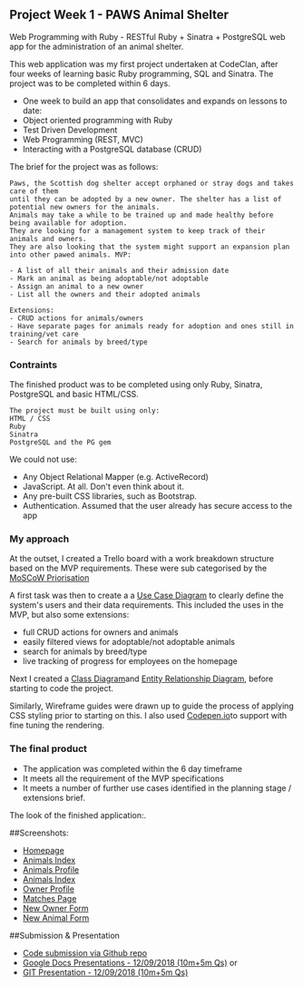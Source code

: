 ## Project Week 1 - PAWS Animal Shelter

Web Programming with Ruby - RESTful Ruby + Sinatra + PostgreSQL web app for the administration of an animal shelter.

This web application was my first project undertaken at CodeClan, after four weeks of learning basic Ruby programming, SQL and Sinatra. The project was to be completed within 6 days.

- One week to build an app that consolidates and expands on lessons to date:
- Object oriented programming with Ruby
- Test Driven Development
- Web Programming (REST, MVC)
- Interacting with a PostgreSQL database (CRUD)

The brief for the project was as follows:

```
Paws, the Scottish dog shelter accept orphaned or stray dogs and takes care of them 
until they can be adopted by a new owner. The shelter has a list of potential new owners for the animals. 
Animals may take a while to be trained up and made healthy before being available for adoption. 
They are looking for a management system to keep track of their animals and owners. 
They are also looking that the system might support an expansion plan into other pawed animals. MVP:

- A list of all their animals and their admission date
- Mark an animal as being adoptable/not adoptable
- Assign an animal to a new owner
- List all the owners and their adopted animals

Extensions:
- CRUD actions for animals/owners
- Have separate pages for animals ready for adoption and ones still in training/vet care
- Search for animals by breed/type
```

### Contraints

The finished product was to be completed using only Ruby, Sinatra, PostgreSQL and basic HTML/CSS.

```
The project must be built using only:
HTML / CSS
Ruby
Sinatra
PostgreSQL and the PG gem
```
We could not use:
- Any Object Relational Mapper (e.g. ActiveRecord)
- JavaScript. At all. Don't even think about it.
- Any pre-built CSS libraries, such as Bootstrap.
- Authentication. Assumed that the user already has secure access to the app

### My approach

At the outset, I created a Trello board with a work breakdown structure based on the MVP requirements. These were sub categorised by the [MoSCoW Priorisation](https://trello.com/b/N6nxF8x8/animal-shelter-kanban-w-moscow)

A first task was then to create a a [Use Case Diagram](LINK) to clearly define the system's users and their data requirements. This included the uses in the MVP, but also some extensions:
- full CRUD actions for owners and animals
- easily filtered views for adoptable/not adoptable animals
- search for animals by breed/type
- live tracking of progress for employees on the homepage

Next I created a [Class Diagram](LINK)and [Entity Relationship Diagram](LINK), before starting to code the project.

Similarly, Wireframe guides were drawn up to guide the process of applying CSS styling prior to starting on this.
I also used [Codepen.io](https://codepen.io/dashboard?type=view&opts_itemType=pen&opts_filter=all&opts_orderBy=id&opts_orderDirection=0&opts_tag=0&displayType=grid&previewType=iframe&page=0)to support with fine tuning the rendering. 

### The final product

- The application was completed within the 6 day timeframe
- It meets all the requirement of the MVP specifications
- It meets a number of further use cases identified in the planning stage / extensions brief.

The look of the finished application:.

##Screenshots:

- [Homepage](documentation/XXXX.png)
- [Animals Index](documentation/XXXX.png)
- [Animals Profile](documentation/XXXX.png)
- [Animals Index](documentation/XXXX.png)
- [Owner Profile](documentation/XXXX.png)
- [Matches Page](documentation/matches_page.png)
- [New Owner Form](documentation/XXXX.png)
- [New Animal Form](documentation/XXXX.png)

##Submission & Presentation
- [Code submission via Github repo](https://github.com/krismac/CodeClan_w05_Project_AnimalShelter.git)
- [Google Docs Presentations - 12/09/2018 (10m+5m Qs)](https://docs.google.com/presentation/d/1_FDw16pJIQCC5xAznNdObkJzt0c6EJJsvo3SvDyCAtw/edit?usp=sharing)
or
- [GIT Presentation - 12/09/2018 (10m+5m Qs)]( https://github.com/krismac/CodeClan_w05_Project_AnimalShelter/blob/master/paws_template_ppt/paws.pptx)
